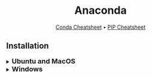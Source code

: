 <div align="center">

Anaconda
=============================
<a href="data/conda_cheatsheet.pdf">Conda Cheatsheet</a> •
<a href="data/pip_cheatsheet.pdf">PIP Cheatsheet</a>
</div>

<div align="justify">

## Installation

<details>
<summary><b style="font-size:18px">Ubuntu and MacOS</b></summary>

If the path is not automatically add to the `.bashrc` file. So in this case,
we can manually add it as follows:

```shell
sudo nano ~/.basrc        # Ubuntu
sudo nano ~/.bash_profile # MacOS
```

Paste the following text at the end of the file:

```shell
# >>> conda init >>>
# !! Contents within this block are managed by 'conda init' !!
__conda_setup="$(CONDA_REPORT_ERRORS=false '/home/longpham/anaconda3/bin/conda' shell.bash hook 2> /dev/null)"
if [ $? -eq 0 ]; then
    \eval "$__conda_setup"
else
    if [ -f "/home/longpham/anaconda3/etc/profile.d/conda.sh" ]; then
        . "/home/longpham/anaconda3/etc/profile.d/conda.sh"
        CONDA_CHANGEPS1=false conda activate base
    else
        \export PATH="/home/longpham/anaconda3/bin:$PATH"
    fi
fi
unset __conda_setup
# <<< conda init <<
```

</details>

<details>
<summary><b style="font-size:18px">Windows</b></summary>

Make sure to add the path to `anaconda3/bin` and `anaconda3/lib` in `PATH`
environment.
</details>

</div>
